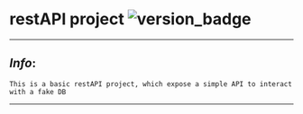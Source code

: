# restAPI project <img src="https://img.shields.io/badge/version-0.1-blueviolet?style=flat-square&logo=appveyor" alt="version_badge">
<hr>

## _Info_:
```
This is a basic restAPI project, which expose a simple API to interact with a fake DB
```
<hr>

